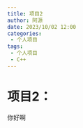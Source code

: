 ```yaml
---
title: 项目2
author: 阿源
date: 2023/10/02 12:00
categories:
 - 个人项目
tags:
 - 个人项目
 - C++
---
```

# 项目2：

你好啊